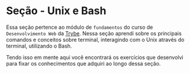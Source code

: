# Seção - Unix e Bash

Essa seção pertence ao módulo de `fundamentos` do curso  de `` Desenvolvimento Web`` da [Trybe](https://www.betrybe.com/). Nessa seção aprendi sobre os principais comandos e conceitos sobre terminal, interagindo com o Unix através do terminal, utilizando o Bash.


Tendo isso em mente aqui você encontrará os exercícios que desenvolvi para fixar os conhecimentos que adquiri ao longo dessa seção.